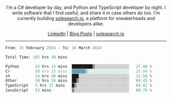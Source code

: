 <p align="center">I'm a C# developer by day, and Python and TypeScript developer by night. I write software that I find useful, and share it in case others do too. I'm currently building <a href="https://solesearch.io">solesearch.io</a>, a platform for sneakerheads and developers alike.</p>
<p align="center">
  <a href="https://www.linkedin.com/in/peter-rauscher">LinkedIn</a>
  |
  <a href="https://dev.to/peterrauscher">Blog Posts</a>
  |
  <a href="https://solesearch.io">solesearch.io</a>
</p>
<hr/>
<!--START_SECTION:waka-->

```python
From: 15 February 2024 - To: 16 March 2024

Total Time: 105 hrs 38 mins

Python       43 hrs 15 mins  █████████▒░░░░░░░░░░░░░░░   37.08 %
C#           30 hrs 15 mins  ██████▒░░░░░░░░░░░░░░░░░░   25.94 %
sh           14 hrs 40 mins  ███░░░░░░░░░░░░░░░░░░░░░░   12.58 %
Other        10 hrs 59 mins  ██▒░░░░░░░░░░░░░░░░░░░░░░   09.43 %
TypeScript   5 hrs 37 mins   █▒░░░░░░░░░░░░░░░░░░░░░░░   04.82 %
JavaScript   52 mins         ▒░░░░░░░░░░░░░░░░░░░░░░░░   00.75 %
```

<!--END_SECTION:waka-->
